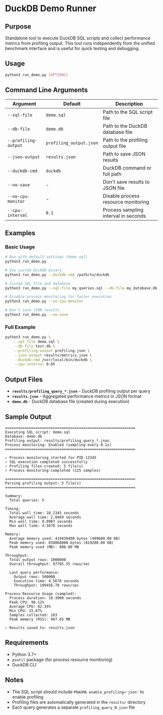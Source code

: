 # DuckDB Demo Runner

## Purpose

Standalone tool to execute DuckDB SQL scripts and collect performance metrics from profiling output. This tool runs independently from the unified benchmark interface and is useful for quick testing and debugging.

## Usage

```bash
python3 run_demo.py [OPTIONS]
```

## Command Line Arguments

| Argument | Default | Description |
|----------|---------|-------------|
| `--sql-file` | `demo.sql` | Path to the SQL script file |
| `--db-file` | `demo.db` | Path to the DuckDB database file |
| `--profiling-output` | `profiling_output.json` | Path to the profiling output file |
| `--json-output` | `results.json` | Path to save JSON results |
| `--duckdb-cmd` | `duckdb` | DuckDB command or full path |
| `--no-save` | - | Don't save results to JSON file |
| `--no-cpu-monitor` | - | Disable process resource monitoring |
| `--cpu-interval` | `0.1` | Process sampling interval in seconds |

## Examples

### Basic Usage

```bash
# Run with default settings (demo.sql)
python3 run_demo.py

# Use custom DuckDB binary
python3 run_demo.py --duckdb-cmd /path/to/duckdb

# Custom SQL file and database
python3 run_demo.py --sql-file my_queries.sql --db-file my_database.db

# Disable process monitoring for faster execution
python3 run_demo.py --no-cpu-monitor

# Don't save JSON results
python3 run_demo.py --no-save
```

### Full Example

```bash
python3 run_demo.py \
    --sql-file demo.sql \
    --db-file test.db \
    --profiling-output profiling.json \
    --json-output results/metrics.json \
    --duckdb-cmd /usr/local/bin/duckdb \
    --cpu-interval 0.05
```

## Output Files

- **`results/profiling_query_*.json`** - DuckDB profiling output per query
- **`results.json`** - Aggregated performance metrics in JSON format
- **`demo.db`** - DuckDB database file (created during execution)

## Sample Output

```
============================================================
Executing SQL script: demo.sql
Database: demo.db
Profiling output: results/profiling_query_*.json
Process monitoring: Enabled (sampling every 0.1s)
============================================================

✓ Process monitoring started for PID 12345
✓ SQL execution completed successfully
✓ Profiling files created: 5 file(s)
✓ Process monitoring completed (125 samples)

============================================================
Parsing profiling output: 5 file(s)
============================================================

Summary:
  Total queries: 5

Timing:
  Total wall time: 10.2345 seconds
  Average wall time: 2.0469 seconds
  Min wall time: 0.0987 seconds
  Max wall time: 4.5678 seconds

Memory:
  Average memory used: 419430400 bytes (409600.00 KB)
  Peak memory used: 838860800 bytes (819200.00 KB)
  Peak memory used (MB): 800.00 MB

Throughput:
  Total output rows: 1000000
  Overall throughput: 97705.55 rows/sec

  Last query performance:
    Output rows: 500000
    Execution time: 4.5678 seconds
    Throughput: 109456.78 rows/sec

Process Resource Usage (sampled):
  Process duration: 10.3000 seconds
  Peak CPU: 98.12%
  Average CPU: 82.34%
  Min CPU: 15.67%
  Samples collected: 103
  Peak memory (RSS): 987.65 MB

✓ Results saved to: results.json
```

## Requirements

- Python 3.7+
- `psutil` package (for process resource monitoring)
- DuckDB CLI

## Notes

- The SQL script should include `PRAGMA enable_profiling='json'` to enable profiling
- Profiling files are automatically generated in the `results/` directory
- Each query generates a separate `profiling_query_N.json` file
